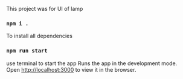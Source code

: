 This project was for UI of lamp

### `npm i .`

To install all dependencies

### `npm run start`

use terminal to start the app
Runs the app in the development mode.<br />
Open [http://localhost:3000](http://localhost:3000) to view it in the browser.
